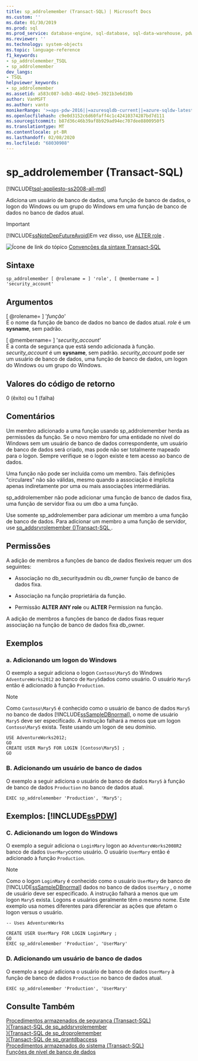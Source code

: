 ```yaml
---
title: sp_addrolemember (Transact-SQL) | Microsoft Docs
ms.custom: ''
ms.date: 01/30/2019
ms.prod: sql
ms.prod_service: database-engine, sql-database, sql-data-warehouse, pdw
ms.reviewer: ''
ms.technology: system-objects
ms.topic: language-reference
f1_keywords:
- sp_addrolemember_TSQL
- sp_addrolemember
dev_langs:
- TSQL
helpviewer_keywords:
- sp_addrolemember
ms.assetid: a583c087-bdb3-46d2-b9e5-3921b3e6d10b
author: VanMSFT
ms.author: vanto
monikerRange: '>=aps-pdw-2016||=azuresqldb-current||=azure-sqldw-latest||>=sql-server-2016||=sqlallproducts-allversions||>=sql-server-linux-2017||=azuresqldb-mi-current'
ms.openlocfilehash: c9e0d3152c6d60faff4c1c42410374287bd7d111
ms.sourcegitcommit: b87d36c46b39af8b929ad94ec707dee8800950f5
ms.translationtype: MT
ms.contentlocale: pt-BR
ms.lasthandoff: 02/08/2020
ms.locfileid: "68030908"
---
```

# <a name="sp_addrolemember-transact-sql"></a>sp_addrolemember (Transact-SQL)
[!INCLUDE[tsql-appliesto-ss2008-all-md](../../includes/tsql-appliesto-ss2008-all-md.md)]

  Adiciona um usuário de banco de dados, uma função de banco de dados, o logon do Windows ou um grupo do Windows em uma função de banco de dados no banco de dados atual.  
  
> [!IMPORTANT]  
>  [!INCLUDE[ssNoteDepFutureAvoid](../../includes/ssnotedepfutureavoid-md.md)]Em vez disso, use [ALTER role](../../t-sql/statements/alter-role-transact-sql.md) .  
  
 ![Ícone de link do tópico](../../database-engine/configure-windows/media/topic-link.gif "Ícone de link do tópico") [Convenções da sintaxe Transact-SQL](../../t-sql/language-elements/transact-sql-syntax-conventions-transact-sql.md)  
  
## <a name="syntax"></a>Sintaxe  
  
```
sp_addrolemember [ @rolename = ] 'role', [ @membername = ] 'security_account'  

```    
  
## <a name="arguments"></a>Argumentos  
 [ @rolename= ] '*função*'  
 É o nome da função de banco de dados no banco de dados atual. *role* é um **sysname**, sem padrão.  
  
 [ @membername= ] '*security_account*'  
 É a conta de segurança que está sendo adicionada à função. *security_account* é um **sysname**, sem padrão. *security_account* pode ser um usuário de banco de dados, uma função de banco de dados, um logon do Windows ou um grupo do Windows.  
  
## <a name="return-code-values"></a>Valores do código de retorno  
 0 (êxito) ou 1 (falha)  
  
## <a name="remarks"></a>Comentários  
 Um membro adicionado a uma função usando sp_addrolemember herda as permissões da função. Se o novo membro for uma entidade no nível do Windows sem um usuário de banco de dados correspondente, um usuário de banco de dados será criado, mas pode não ser totalmente mapeado para o logon. Sempre verifique se o logon existe e tem acesso ao banco de dados.  
  
 Uma função não pode ser incluída como um membro. Tais definições "circulares" não são válidas, mesmo quando a associação é implícita apenas indiretamente por uma ou mais associações intermediárias.  
  
 sp_addrolemember não pode adicionar uma função de banco de dados fixa, uma função de servidor fixa ou um dbo a uma função.
  
 Use somente sp_addrolemember para adicionar um membro a uma função de banco de dados. Para adicionar um membro a uma função de servidor, use [sp_addsrvrolemember &#40;&#41;Transact-SQL ](../../relational-databases/system-stored-procedures/sp-addsrvrolemember-transact-sql.md).  
  
## <a name="permissions"></a>Permissões  
 A adição de membros a funções de banco de dados flexíveis requer um dos seguintes:  
  
-   Associação no db_securityadmin ou db_owner função de banco de dados fixa.  
  
-   Associação na função proprietária da função.  
  
-   Permissão **ALTER ANY role** ou **ALTER** Permission na função.  
  
 A adição de membros a funções de banco de dados fixas requer associação na função de banco de dados fixa db_owner.  
  
## <a name="examples"></a>Exemplos  
  
### <a name="a-adding-a-windows-login"></a>a. Adicionando um logon do Windows  
 O exemplo a seguir adiciona o logon `Contoso\Mary5` do Windows `AdventureWorks2012` ao banco de `Mary5`dados como usuário. O usuário `Mary5` então é adicionado à função `Production`.  
  
> [!NOTE]  
>  Como `Contoso\Mary5` é conhecido como o usuário de banco de dados `Mary5` no banco de dados [!INCLUDE[ssSampleDBnormal](../../includes/sssampledbnormal-md.md)], o nome de usuário `Mary5` deve ser especificado. A instrução falhará a menos que um logon `Contoso\Mary5` exista. Teste usando um logon de seu domínio.  
  
```  
USE AdventureWorks2012;  
GO  
CREATE USER Mary5 FOR LOGIN [Contoso\Mary5] ;  
GO  
```  
  
### <a name="b-adding-a-database-user"></a>B. Adicionando um usuário de banco de dados  
 O exemplo a seguir adiciona o usuário de banco de dados `Mary5` à função de banco de dados `Production` no banco de dados atual.  
  
```  
EXEC sp_addrolemember 'Production', 'Mary5';  
```  
  
## <a name="examples-includesspdwincludessspdw-mdmd"></a>Exemplos: [!INCLUDE[ssPDW](../../includes/sspdw-md.md)]  
  
### <a name="c-adding-a-windows-login"></a>C. Adicionando um logon do Windows  
 O exemplo a seguir adiciona o `LoginMary` logon ao `AdventureWorks2008R2` banco de dados `UserMary`como usuário. O usuário `UserMary` então é adicionado à função `Production`.  
  
> [!NOTE]  
>  Como o logon `LoginMary` é conhecido como o usuário `UserMary` de banco de [!INCLUDE[ssSampleDBnormal](../../includes/sssampledbnormal-md.md)] dados no banco de dados `UserMary` , o nome de usuário deve ser especificado. A instrução falhará a menos que um logon `Mary5` exista. Logons e usuários geralmente têm o mesmo nome. Este exemplo usa nomes diferentes para diferenciar as ações que afetam o logon versus o usuário.  
  
```  
-- Uses AdventureWorks  
  
CREATE USER UserMary FOR LOGIN LoginMary ;  
GO  
EXEC sp_addrolemember 'Production', 'UserMary'  
```  
  
### <a name="d-adding-a-database-user"></a>D. Adicionando um usuário de banco de dados  
 O exemplo a seguir adiciona o usuário de banco de dados `UserMary` à função de banco de dados `Production` no banco de dados atual.  
  
```  
EXEC sp_addrolemember 'Production', 'UserMary'  
```  
  
## <a name="see-also"></a>Consulte Também  
 [Procedimentos armazenados de segurança &#40;Transact-SQL&#41;](../../relational-databases/system-stored-procedures/security-stored-procedures-transact-sql.md)   
 [&#41;&#40;Transact-SQL de sp_addsrvrolemember](../../relational-databases/system-stored-procedures/sp-addsrvrolemember-transact-sql.md)   
 [&#41;&#40;Transact-SQL de sp_droprolemember](../../relational-databases/system-stored-procedures/sp-droprolemember-transact-sql.md)   
 [&#41;&#40;Transact-SQL de sp_grantdbaccess](../../relational-databases/system-stored-procedures/sp-grantdbaccess-transact-sql.md)   
 [Procedimentos armazenados do sistema &#40;Transact-SQL&#41;](../../relational-databases/system-stored-procedures/system-stored-procedures-transact-sql.md)   
 [Funções de nível de banco de dados](../../relational-databases/security/authentication-access/database-level-roles.md)  
  
  
